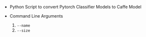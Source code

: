 - Python Script to convert Pytorch Classifier Models to Caffe Model

- Command Line Arguments
    1. `--name`
    2. `--size`